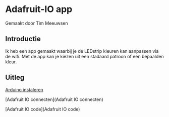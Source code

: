 # Adafruit-IO app

Gemaakt door Tim Meeuwsen

## Introductie
Ik heb een app gemaakt waarbij je de LEDstrip kleuren kan aanpassen via de wifi. Met de app kan je kiezen uit een stadaard patroon of een bepaalden kleur.

## Uitleg

[Arduino instaleren](wiki/Arduino-instaleren)

[Adafruit IO connecten](Adafruit IO connecten)

[Adafruit IO code](Adafruit IO code)


